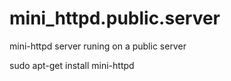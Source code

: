 # mini_httpd.public.server
mini-httpd server runing on a public server

sudo apt-get install mini-httpd
